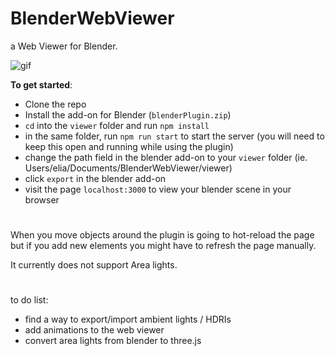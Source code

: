 # BlenderWebViewer
a Web Viewer for Blender.

![gif](https://user-images.githubusercontent.com/32492427/164890848-e6bf831d-06f8-4cba-80df-8cd4e3b32492.gif)

**To get started**:
- Clone the repo
- Install the add-on for Blender (`blenderPlugin.zip`)
- `cd` into the `viewer` folder and run `npm install`
- in the same folder, run `npm run start` to start the server (you will need to keep this open and running while using the plugin)
- change the path field in the blender add-on to your `viewer` folder (ie. Users/elia/Documents/BlenderWebViewer/viewer)
- click `export` in the blender add-on
- visit the page `localhost:3000` to view your blender scene in your browser
#

When you move objects around the plugin is going to hot-reload the page but if you add new elements you might have to refresh the page manually.

It currently does not support Area lights.

#

to do list:

- find a way to export/import ambient lights / HDRIs
- add animations to the web viewer
- convert area lights from blender to three.js
